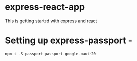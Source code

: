 # express-react-app
This is getting started with express and react

# Setting up express-passport -

    npm i -S passport passport-google-oauth20
         